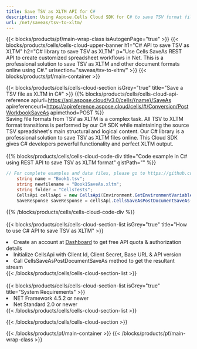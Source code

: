 ```yaml
---
title: Save TSV as XLTM API for C# 
description: Using Aspose.Cells Cloud SDK for C# to save TSV format file as XLTM format file. 
url: /net/saveas/tsv-to-xltm/
---
```



{{< blocks/products/pf/main-wrap-class isAutogenPage="true" >}}
{{< blocks/products/cells/cells-cloud-upper-banner h1="C# API to save TSV as XLTM" h2="C# library to save TSV as XLTM" p="Use Cells SaveAs REST API to create customized spreadsheet workflows in Net. This is a professional solution to save TSV as XLTM and other document formats online using C#." urlsection="saveas/tsv-to-xltm/" >}}
{{< blocks/products/pf/main-container >}}

{{< blocks/products/cells/cells-cloud-section isGrey="true"  title="Save a TSV file as XLTM in C#" >}}
{{% blocks/products/cells/cells-cloud-api-reference  apiurl=https://api.aspose.cloud/v3.0/cells/{name}/SaveAs  apireferenceurl=https://apireference.aspose.cloud/cells/#/Conversion/PostWorkbookSaveAs  apimethod=POST %}}
<br/>
Saving file formats from TSV as XLTM is a complex task. All TSV to XLTM format transitions is performed by our C# SDK while maintaining the source TSV spreadsheet's main structural and logical content. Our C# library is a professional solution to save TSV as XLTM files online. This Cloud SDK gives C# developers powerful functionality and perfect XLTM output.
<br/>
<br/>
{{% blocks/products/cells/cells-cloud-code-div title="Code example in C# using REST API to save TSV as XLTM format" gistPath="" %}}
  
```cs
// For complete examples and data files, please go to https://github.com/aspose-cells-cloud/aspose-cells-cloud-dotnet/
    string name = "Book1.tsv";
    string newfilename = "Book1SaveAs.xltm";
    string folder = "CellsTests";
    CellsApi cellsApi = new CellsApi(Environment.GetEnvironmentVariable("ProductClientId"), Environment.GetEnvironmentVariable("ProductClientSecret"));
    SaveResponse saveResponse = cellsApi.CellsSaveAsPostDocumentSaveAs(name, null, newfilename, null,null,folder);
```
  
{{% /blocks/products/cells/cells-cloud-code-div  %}}
<br/>
<br/>
{{< blocks/products/cells/cells-cloud-section-list isGrey="true"  title="How to use C# API to save  TSV as XLTM" >}}
<li>Create an account at <a href="https://dashboard.aspose.cloud/">Dashboard</a> to get free API quota & authorization details</li>
<li>Initialize CellsApi with Client Id, Client Secret, Base URL & API version</li>
<li>Call CellsSaveAsPostDocumentSaveAs method to get the resultant stream</li>
{{< /blocks/products/cells/cells-cloud-section-list >}}
<br/>
<br/>
{{< blocks/products/cells/cells-cloud-section-list isGrey="true"  title="System Requirements" >}}
<li>NET Framework 4.5.2 or newer</li>
<li>Net Standard 2.0 or newer</li>
{{< /blocks/products/cells/cells-cloud-section-list >}}

{{< /blocks/products/cells/cells-cloud-section >}}

{{< /blocks/products/pf/main-container >}}
{{< /blocks/products/pf/main-wrap-class >}}
